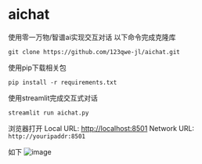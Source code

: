 # aichat
使用零一万物/智谱ai实现交互对话
以下命令完成克隆库
```
git clone https://github.com/123qwe-jl/aichat.git
```
使用pip下载相关包
```
pip install -r requirements.txt
```
使用streamlit完成交互式对话
```
streamlit run aichat.py
```
浏览器打开
  Local URL: [http://localhost:8501](http://localhost:8501)
  Network URL: `http://youripaddr:8501`

如下
![image](https://github.com/user-attachments/assets/c2194c9f-2e43-4399-a780-a385c2085d9f)
